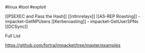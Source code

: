 #linux #tool #exploit 

[[PSEXEC and Pass the Hash]]
[[ntlmrelayx]]
[[AS-REP Roasting]] - impacket-GetNPUsers
[[Kerberoasting]] - impacket-GetUserSPNs
[[DCSync]]


Full List

https://github.com/fortra/impacket/tree/master/examples
